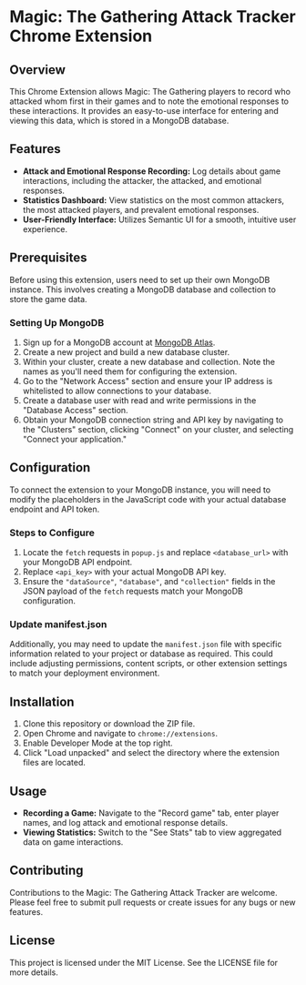 # Magic: The Gathering Attack Tracker Chrome Extension

## Overview
This Chrome Extension allows Magic: The Gathering players to record who attacked whom first in their games and to note the emotional responses to these interactions. It provides an easy-to-use interface for entering and viewing this data, which is stored in a MongoDB database.

## Features
- **Attack and Emotional Response Recording:** Log details about game interactions, including the attacker, the attacked, and emotional responses.
- **Statistics Dashboard:** View statistics on the most common attackers, the most attacked players, and prevalent emotional responses.
- **User-Friendly Interface:** Utilizes Semantic UI for a smooth, intuitive user experience.

## Prerequisites
Before using this extension, users need to set up their own MongoDB instance. This involves creating a MongoDB database and collection to store the game data.

### Setting Up MongoDB
1. Sign up for a MongoDB account at [MongoDB Atlas](https://www.mongodb.com/cloud/atlas).
2. Create a new project and build a new database cluster.
3. Within your cluster, create a new database and collection. Note the names as you'll need them for configuring the extension.
4. Go to the "Network Access" section and ensure your IP address is whitelisted to allow connections to your database.
5. Create a database user with read and write permissions in the "Database Access" section.
6. Obtain your MongoDB connection string and API key by navigating to the "Clusters" section, clicking "Connect" on your cluster, and selecting "Connect your application."

## Configuration
To connect the extension to your MongoDB instance, you will need to modify the placeholders in the JavaScript code with your actual database endpoint and API token.

### Steps to Configure
1. Locate the `fetch` requests in `popup.js` and replace `<database_url>` with your MongoDB API endpoint.
2. Replace `<api_key>` with your actual MongoDB API key.
3. Ensure the `"dataSource"`, `"database"`, and `"collection"` fields in the JSON payload of the `fetch` requests match your MongoDB configuration.

### Update manifest.json
Additionally, you may need to update the `manifest.json` file with specific information related to your project or database as required. This could include adjusting permissions, content scripts, or other extension settings to match your deployment environment.

## Installation
1. Clone this repository or download the ZIP file.
2. Open Chrome and navigate to `chrome://extensions`.
3. Enable Developer Mode at the top right.
4. Click "Load unpacked" and select the directory where the extension files are located.

## Usage
- **Recording a Game:** Navigate to the "Record game" tab, enter player names, and log attack and emotional response details.
- **Viewing Statistics:** Switch to the "See Stats" tab to view aggregated data on game interactions.

## Contributing
Contributions to the Magic: The Gathering Attack Tracker are welcome. Please feel free to submit pull requests or create issues for any bugs or new features.

## License
This project is licensed under the MIT License. See the LICENSE file for more details.
